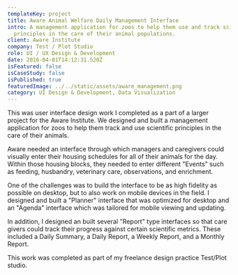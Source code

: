 ```yaml
---
templateKey: project
title: Aware Animal Welfare Daily Management Interface
intro: A management application for zoos to help them use and track scientific
  principles in the care of their animal populations.
client: Aware Institute
company: Test / Plot Studio
role: UI / UX Design & Development
date: 2016-04-01T14:12:31.520Z
isFeatured: false
isCaseStudy: false
isPublished: true
featuredImage: ../../static/assets/aware_management.png
category: UI Design & Development, Data Visualization
---
```

This was user interface design work I completed as a part of a larger project for the Aware Institute. We designed and built a management application for zoos to help them track and use scientific principles in the care of their animals.

Aware needed an interface through which managers and caregivers could visually enter their housing schedules for all of their animals for the day. Within those housing blocks, they needed to enter different "Events" such as feeding, husbandry, veterinary care, observations, and enrichment.

One of the challenges was to build the interface to be as high fidelity as possible on desktop, but to also work on mobile devices in the field. I designed and built a "Planner" interface that was optimized for desktop and an "Agenda" interface which was tailored for mobile viewing and updating.

In addition, I designed an built several "Report" type interfaces so that care givers could track their progress against certain scientific metrics. These included a Daily Summary, a Daily Report, a Weekly Report, and a Monthly Report.

This work was completed as part of my freelance design practice Test/Plot studio.